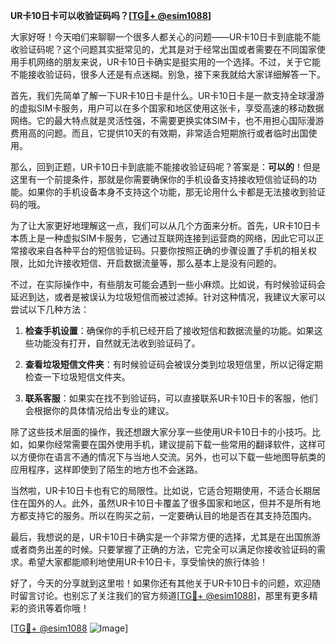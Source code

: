 **UR卡10日卡可以收验证码吗？[[TG💪+ @esim1088](https://t.me/s/esim1088)]**

大家好呀！今天咱们来聊聊一个很多人都关心的问题——UR卡10日卡到底能不能收验证码呢？这个问题其实挺常见的，尤其是对于经常出国或者需要在不同国家使用手机网络的朋友来说，UR卡10日卡确实是挺实用的一个选择。不过，关于它能不能接收验证码，很多人还是有点迷糊。别急，接下来我就给大家详细解答一下。

首先，我们先简单了解一下UR卡10日卡是什么。UR卡10日卡是一款支持全球漫游的虚拟SIM卡服务，用户可以在多个国家和地区使用这张卡，享受高速的移动数据网络。它的最大特点就是灵活性强，不需要更换实体SIM卡，也不用担心国际漫游费用高的问题。而且，它提供10天的有效期，非常适合短期旅行或者临时出国使用。

那么，回到正题，UR卡10日卡到底能不能接收验证码呢？答案是：**可以的**！但是这里有一个前提条件，那就是你需要确保你的手机设备支持接收短信验证码的功能。如果你的手机设备本身不支持这个功能，那无论用什么卡都是无法接收到验证码的哦。

为了让大家更好地理解这一点，我们可以从几个方面来分析。首先，UR卡10日卡本质上是一种虚拟SIM卡服务，它通过互联网连接到运营商的网络，因此它可以正常接收来自各种平台的短信验证码。只要你按照正确的步骤设置了手机的相关权限，比如允许接收短信、开启数据流量等，那么基本上是没有问题的。

不过，在实际操作中，有些朋友可能会遇到一些小麻烦。比如说，有时候验证码会延迟到达，或者是被误认为垃圾短信而被过滤掉。针对这种情况，我建议大家可以尝试以下几种方法：

1. **检查手机设置**：确保你的手机已经开启了接收短信和数据流量的功能。如果这些功能没有打开，自然就无法收到验证码了。
   
2. **查看垃圾短信文件夹**：有时候验证码会被误分类到垃圾短信里，所以记得定期检查一下垃圾短信文件夹。

3. **联系客服**：如果实在找不到验证码，可以直接联系UR卡10日卡的客服，他们会根据你的具体情况给出专业的建议。

除了这些技术层面的操作，我还想跟大家分享一些使用UR卡10日卡的小技巧。比如，如果你经常需要在国外使用手机，建议提前下载一些常用的翻译软件，这样可以方便你在语言不通的情况下与当地人交流。另外，也可以下载一些地图导航类的应用程序，这样即使到了陌生的地方也不会迷路。

当然啦，UR卡10日卡也有它的局限性。比如说，它适合短期使用，不适合长期居住在国外的人。此外，虽然UR卡10日卡覆盖了很多国家和地区，但并不是所有地方都支持它的服务。所以在购买之前，一定要确认目的地是否在其支持范围内。

最后，我想说的是，UR卡10日卡确实是一个非常方便的选择，尤其是在出国旅游或者商务出差的时候。只要掌握了正确的方法，它完全可以满足你接收验证码的需求。希望大家都能顺利地使用UR卡10日卡，享受愉快的旅行体验！

好了，今天的分享就到这里啦！如果你还有其他关于UR卡10日卡的问题，欢迎随时留言讨论。也别忘了关注我们的官方频道[[TG💪+ @esim1088](https://t.me/s/esim1088)]，那里有更多精彩的资讯等着你哦！

[[TG💪+ @esim1088](https://t.me/s/esim1088) ![Image](https://i.postimg.cc/4NQfJmqS/Snipaste-2025-05-13-00-14-12.png)]